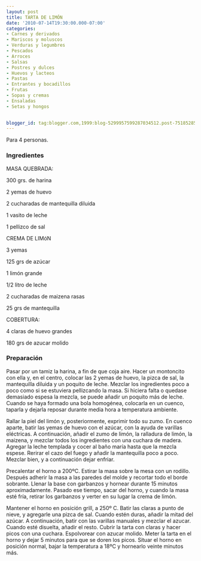```yaml
---
layout: post
title: TARTA DE LIMÓN
date: '2010-07-14T19:30:00.000-07:00'
categories:
- Carnes y derivados
- Mariscos y moluscos
- Verduras y legumbres
- Pescados
- Arroces
- Salsas
- Postres y dulces
- Huevos y lacteos
- Pastas
- Entrantes y bocadillos
- Frutas
- Sopas y cremas
- Ensaladas
- Setas y hongos
 

blogger_id: tag:blogger.com,1999:blog-5299957599287034512.post-751852856975896828
---
```


Para 4 personas.

<h3>Ingredientes</h3>

MASA QUEBRADA:

300 grs. de harina

2 yemas de huevo

2 cucharadas de mantequilla diluida

1 vasito de leche

1 pellizco de sal

CREMA DE LIMóN

3 yemas

125 grs de azúcar

1 limón grande

1/2 litro de leche

2 cucharadas de maizena rasas

25 grs de mantequilla

COBERTURA:

4 claras de huevo grandes

180 grs de azucar molido

<h3>Preparación</h3>

Pasar por un tamiz la harina, a fin de que coja aire. Hacer un montoncito con ella y, en el centro, colocar las 2 yemas de huevo, la pizca de sal, la mantequilla diluida y un poquito de leche. Mezclar los ingredientes poco a poco como si se estuviera pellizcando la masa. Si hiciera falta o quedase demasiado espesa la mezcla, se puede añadir un poquito más de leche. Cuando se haya formado una bola homogénea, colocarla en un cuenco, taparla y dejarla reposar durante media hora a temperatura ambiente.

Rallar la piel del limón y, posteriormente, exprimir todo su zumo. En cuenco aparte, batir las yemas de huevo con el azúcar, con la ayuda de varillas eléctricas. A continuación, añadir el zumo de limón, la ralladura de limón, la maizena, y mezclar todos los ingredientes con una cuchara de madera. Agregar la leche templada y cocer al baño maría hasta que la mezcla espese. Rerirar el cazo del fuego y añadir la mantequilla poco a poco. Mezclar bien, y a continuación dejar enfriar.

Precalentar el horno a 200&ordm;C. Estirar la masa sobre la mesa con un rodillo. Después adherir la masa a las paredes del molde y recortar todo el borde sobrante. Llenar la base con garbanzos y hornear durante 15 minutos aproximadamente. Pasado ese tiempo, sacar del horno, y cuando la masa esté fría, retirar los garbanzos y verter en su lugar la crema de limón.

Mantener el horno en posición grill, a 250&ordm; C. Batir las claras a punto de nieve, y agregarle una pizca de sal. Cuando estén duras, añadir la mitad del azúcar. A continuación, batir con las varillas manuales y mezclar el azucar. Cuando esté disuelta, añadir el resto. Cubrir la tarta con claras y hacer picos con una cuchara. Espolvorear con azucar molido. Meter la tarta en el horno y dejar 5 minutos para que se doren los picos. Situar el horno en posición normal, bajar la temperatura a 18&ordm;C y hornearlo veinte minutos más.

